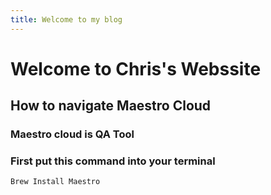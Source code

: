 ```yaml
---
title: Welcome to my blog
---
```


# Welcome to Chris's Webssite
## How to navigate Maestro Cloud
### Maestro cloud is QA Tool
### First put this command into your terminal

```
Brew Install Maestro
```

